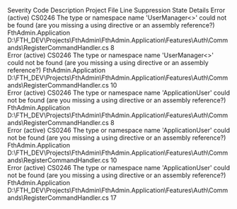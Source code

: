 Severity	Code	Description	Project	File	Line	Suppression State	Details
Error (active)	CS0246	The type or namespace name 'UserManager<>' could not be found (are you missing a using directive or an assembly reference?)	FthAdmin.Application	D:\FTH_DEV\Projects\FthAdmin\FthAdmin.Application\Features\Auth\Commands\RegisterCommandHandler.cs	8		
Error (active)	CS0246	The type or namespace name 'UserManager<>' could not be found (are you missing a using directive or an assembly reference?)	FthAdmin.Application	D:\FTH_DEV\Projects\FthAdmin\FthAdmin.Application\Features\Auth\Commands\RegisterCommandHandler.cs	10		
Error (active)	CS0246	The type or namespace name 'ApplicationUser' could not be found (are you missing a using directive or an assembly reference?)	FthAdmin.Application	D:\FTH_DEV\Projects\FthAdmin\FthAdmin.Application\Features\Auth\Commands\RegisterCommandHandler.cs	8		
Error (active)	CS0246	The type or namespace name 'ApplicationUser' could not be found (are you missing a using directive or an assembly reference?)	FthAdmin.Application	D:\FTH_DEV\Projects\FthAdmin\FthAdmin.Application\Features\Auth\Commands\RegisterCommandHandler.cs	10		
Error (active)	CS0246	The type or namespace name 'ApplicationUser' could not be found (are you missing a using directive or an assembly reference?)	FthAdmin.Application	D:\FTH_DEV\Projects\FthAdmin\FthAdmin.Application\Features\Auth\Commands\RegisterCommandHandler.cs	17		
